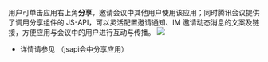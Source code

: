 用户可单击应用右上角**分享**，邀请会议中其他用户使用该应用；同时腾讯会议提供了调用分享组件的 JS-API，可以灵活配置邀请通知、IM 邀请动态消息的文案及链接，方便应用与会议中的用户进行互动与传播。
![](https://qcloudimg.tencent-cloud.cn/raw/f6bcc47556d5a6ca9f1b9c0d474c3f71.png)



- 详情请参见 （jsapi会中分享应用）
